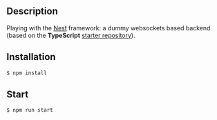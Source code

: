 
## Description

Playing with the [Nest](https://github.com/nestjs/nest) framework: a dummy websockets based backend (based on the **TypeScript** [starter repository](https://github.com/nestjs/typescript-starter.git)).

## Installation

```bash
$ npm install
```

## Start

```
$ npm run start
```
